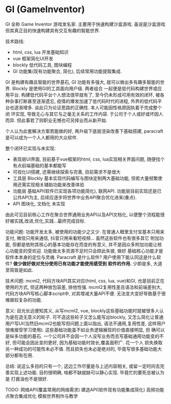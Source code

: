 
# GI (GameInventor)

GI 全称 Game Inventor 游戏发名家. 主要用于快速构建沙盒游戏. 虽说是沙盒游戏但其真正目的快速构建具有交互有趣的智能世界.

技术路线:

- html, css, lua 开发基础知识  
- vue 框架简化UI开发  
- blockly 低代码工具, 图块编程
- GI 功能集(现有功能聚合, 简化), 后续常用功能提取集成.

GI 是构建有趣且智能的世界基石, GI 功能有多强大, 就可以做出多有趣多智能的世界. Blockly 是使用GI的工具面向用户级. 两者组合
一起便是低代码构建世界或应用平台. 构建低代码平台个人想法很早就有了, 至今仍未形成可用有效的闭环, 被各种杂事打断甚至逐渐遗忘,
疫情的爆发加速了低代码时代的进程, 外界的低代码平台也逐渐增多. 谈此只为论证思路的正确性. 本人可能因性格原因执着于完成整个闭
环实现, 导致无心与其它与之毫无关系的工作内容. 于公司于个人或好或坏因人而异. 但此事若了则职业无憾也可另择业而从新开始.

个人认为此套解决方案若能做的好, 再升级下底层渲染改善下基础搭建, paracraft 是可以成为一个人人都用的大众软件.

整个闭环已实现与未实现:

- 表现层UI界面, 目前基于vue框架的html, css, lua实现相关界面问题, 随便找个有点前端基础的基本都能写
- 可视化UI搭建, 还需继续探索与完善, 目前需求不是很大
- 工具层 Blockly 基本实现代码编写与图块定制两大基础功能, 但若大量频繁使用还需实现相关辅助功能来改善体验
- 功能层 基础API(软件已实现各项功能简化), 联网API.  功能层目前实现还是已公共API为主, 后续应逐步将世界中业务API聚合优化进来(重点).
- API 图块化, 文档化 未实现

由此可见目前核心工作在聚合世界通用业务API以及API文档化, 以便整个流程能很好被实践,改进,优化,实践...最终完成目标.

功能问题:
功能开发太多, 被使用的功能少之又少. 在普通人眼里支付宝基本只用来支付, 微信只用来通信, 抖音只用来看短视频... 虽然这些软件也有很多其它
附加功能, 但都是依附其核心的基本功能存在而变的有意义, 并不是因众多附加功能让核心功能变的受欢迎. 功能做太多资源不足时只会顾此失彼, 做好
基础核心功能才是软件本本身的定位与灵魂. Paracraft 是什么软件? 用户使用下能认同这是什么软件? **做少做好做对充分使用已有功能才能使用感受到
软件的作用.**  少即是多, 大道至简皆是如此.

技术问题:
mcml2, 代码方块API其实对应(html, css, lua, vue)和GI, 也是目前正在使用的方式, 但这两种放包容差, 排他性强. mcml2复用性差且语法和前端差别大,
代码方块API写核心脚本script中, 对其增减大量API不便. 无法变大变好导致基于很难做较复杂的功能.

意义:
目光长远便知其义, 从写mcml2, vue, blockly这些基础功能时就被很多人认为是在造无意义的轮子. 可不造这些轮子又怎么能写出blockly, 又怎么简化让普通
用户写UI(当然旧mcml2也能写但问题上面以指出, 语法不通用,复用性差, 这样用户很难接受学习使用). 这些基础功能虽不如业务逻辑展现的价值直接明显, 但
确可以是纵多功能的基石. 一个公司并不会因一个人没写业务而去写基础通用功能变的不好, 但可能会因此变的更好, 因为基础功能时效长,覆盖面积广. 花一个人
损失换取另一种成功的可能性未必不值. 而且损失也未必是绝对的, 毕竟写很多基础功能大部分都有在用.

总结:
说这么多目的只有一个, 这边工作尽量是与上述内容相关, 或留一定时间去完善实现上述功能. 目的很明确, 啥都不缺就缺可以静心实现. 毕竟忙的要死总被认为是
打酱油也不是很好.

TODO:
网络API(覆盖常用的网络需求)
建造API(软件现有功能集成简化)
高频功能点聚合集成优化
模板世界制作与教学